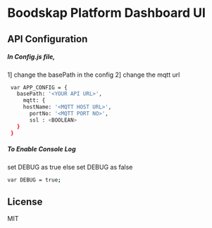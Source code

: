 # Boodskap Platform Dashboard UI

## API Configuration

 ##### In Config.js file,


 1] change the basePath in the config
 2] change the mqtt url
```sh
 var APP_CONFIG = {
   basePath: '<YOUR API URL>',
     mqtt: {
     hostName: '<MQTT HOST URL>',
       portNo: '<MQTT PORT NO>',
       ssl : <BOOLEAN>
   }
 }
```

##### To Enable Console Log
 set DEBUG as true else set DEBUG as false
 ```sh
 var DEBUG = true;
```

License
----

MIT

